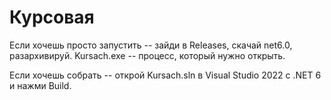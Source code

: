 # Курсовая
Если хочешь просто запустить -- зайди в Releases, скачай net6.0, разархивируй. Kursach.exe -- процесс, который нужно открыть.

Если хочешь собрать -- открой Kursach.sln в Visual Studio 2022 с .NET 6 и нажми Build. 
